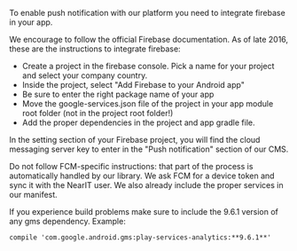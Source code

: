 To enable push notification with our platform you need to integrate firebase in your app.

We encourage to follow the official Firebase documentation.
As of late 2016, these are the instructions to integrate firebase:
* Create a project in the firebase console. Pick a name for your project and select your company country.
* Inside the project, select "Add Firebase to your Android app"
* Be sure to enter the right package name of your app
* Move the google-services.json file of the project in your app module root folder (not in the project root folder!)
* Add the proper dependencies in the project and app gradle file.

In the setting section of your Firebase project, you will find the cloud messaging server key to enter in the "Push notification" section of our CMS.

Do not follow FCM-specific instructions: that part of the process is automatically handled by our library. We ask FCM for a device token and sync it with the NearIT user. We also already include the proper services in our manifest.

If you experience build problems make sure to include the 9.6.1 version of any gms dependency.
Example:
```
compile 'com.google.android.gms:play-services-analytics:**9.6.1**'
```

